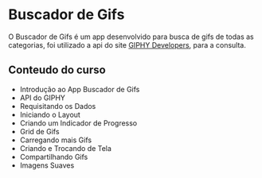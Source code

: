 # Buscador de Gifs

O Buscador de Gifs é um app desenvolvido para busca de gifs de todas as categorias, foi utilizado a api do site [GIPHY Developers](https://developers.giphy.com/docs/api#quick-start-guide), para a consulta.

## Conteudo do curso

- Introdução ao App Buscador de Gifs
- API do GIPHY
- Requisitando os Dados
- Iniciando o Layout
- Criando um Indicador de Progresso
- Grid de Gifs
- Carregando mais Gifs
- Criando e Trocando de Tela
- Compartilhando Gifs
- Imagens Suaves
